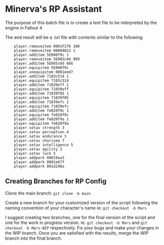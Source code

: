 # Minerva's RP Assistant

The purpose of this batch file is to create a text file to be interpreted by the engine in Fallout 4

The end result will be a .txt file with contents similar to the following:

```text
    player.removeitem 0001F276 100
    player.removeitem 00004822 1
    player.additem 5E000f9c 1
    player.removeitem 5E005c0d 999
    player.additem 5E005c0d 666
    player.equipitem 5E000f9c
    player.unequipitem 0001eed7
    player.additem 7103c514 1
    player.equipitem 7103c514
    player.additem 71039eff 1
    player.equipitem 71039eff
    player.additem 71039f05 1
    player.equipitem 71039f05
    player.additem 71039efc 1
    player.equipitem 71039efc
    player.additem fe020f9c 1
    player.equipitem fe020f9c
    player.additem fe020f9a 1
    player.equipitem fe020f9a
    player.setav strength 3
    player.setav perception 4
    player.setav endurance 3
    player.setav charisma 7
    player.setav intelligence 5
    player.setav agility 3
    player.setav luck 5
    player.addperk 00019aa3
    player.addperk 0001e67f
    player.addperk 001d248a
```

## Creating Branches for RP Config

Clone the main branch: `git clone -b main`

Create a new branch for your customized version of the script following the naming convention of your character's name ie: `git checkout -b Mars`

I suggest creating two branches, one for the final version of the script and one for the work in progress version. ie: `git checkout -b Mars` and `git checkout -b Mars-WIP` respectively. Fix your bugs and make your changes in the WIP branch. Once you are satisfied with the results, merge the WIP branch into the final branch.
